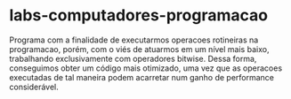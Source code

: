 # labs-computadores-programacao

Programa com a finalidade de executarmos operacoes rotineiras na programacao, porém, com o viés de atuarmos em um nível mais baixo, trabalhando exclusivamente com operadores bitwise. Dessa forma, conseguimos obter um código mais otimizado, uma vez que as operacoes executadas de tal maneira podem acarretar num ganho de performance considerável.
